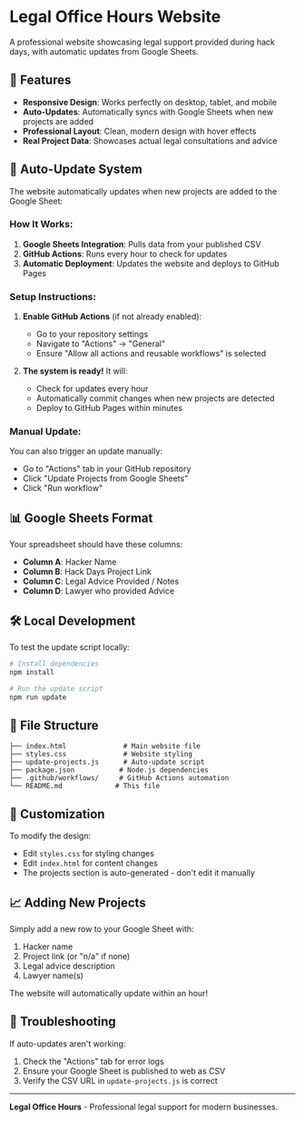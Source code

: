 # Legal Office Hours Website

A professional website showcasing legal support provided during hack days, with automatic updates from Google Sheets.

## 🚀 Features

- **Responsive Design**: Works perfectly on desktop, tablet, and mobile
- **Auto-Updates**: Automatically syncs with Google Sheets when new projects are added
- **Professional Layout**: Clean, modern design with hover effects
- **Real Project Data**: Showcases actual legal consultations and advice

## 🔄 Auto-Update System

The website automatically updates when new projects are added to the Google Sheet:

### How It Works:
1. **Google Sheets Integration**: Pulls data from your published CSV
2. **GitHub Actions**: Runs every hour to check for updates
3. **Automatic Deployment**: Updates the website and deploys to GitHub Pages

### Setup Instructions:

1. **Enable GitHub Actions** (if not already enabled):
   - Go to your repository settings
   - Navigate to "Actions" → "General"
   - Ensure "Allow all actions and reusable workflows" is selected

2. **The system is ready!** It will:
   - Check for updates every hour
   - Automatically commit changes when new projects are detected
   - Deploy to GitHub Pages within minutes

### Manual Update:
You can also trigger an update manually:
- Go to "Actions" tab in your GitHub repository
- Click "Update Projects from Google Sheets"
- Click "Run workflow"

## 📊 Google Sheets Format

Your spreadsheet should have these columns:
- **Column A**: Hacker Name
- **Column B**: Hack Days Project Link
- **Column C**: Legal Advice Provided / Notes  
- **Column D**: Lawyer who provided Advice

## 🛠️ Local Development

To test the update script locally:

```bash
# Install dependencies
npm install

# Run the update script
npm run update
```

## 📁 File Structure

```
├── index.html              # Main website file
├── styles.css              # Website styling
├── update-projects.js      # Auto-update script
├── package.json           # Node.js dependencies
├── .github/workflows/     # GitHub Actions automation
└── README.md             # This file
```

## 🎨 Customization

To modify the design:
- Edit `styles.css` for styling changes
- Edit `index.html` for content changes
- The projects section is auto-generated - don't edit it manually

## 📈 Adding New Projects

Simply add a new row to your Google Sheet with:
1. Hacker name
2. Project link (or "n/a" if none)
3. Legal advice description
4. Lawyer name(s)

The website will automatically update within an hour!

## 🔧 Troubleshooting

If auto-updates aren't working:
1. Check the "Actions" tab for error logs
2. Ensure your Google Sheet is published to web as CSV
3. Verify the CSV URL in `update-projects.js` is correct

---

**Legal Office Hours** - Professional legal support for modern businesses. 